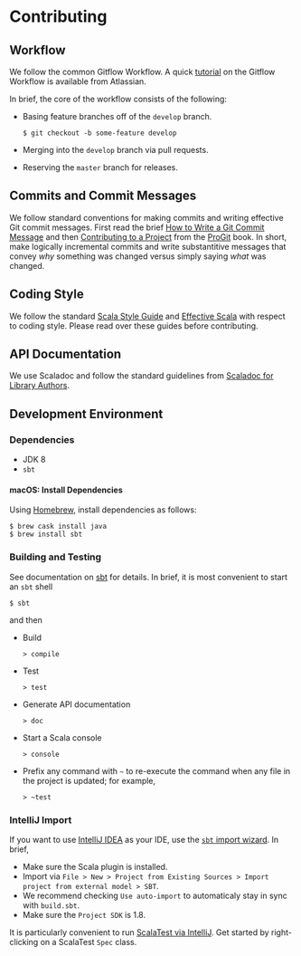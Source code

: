 # Contributing

## Workflow

We follow the common Gitflow Workflow. A quick [tutorial][Atlassian. Gitflow Workflow] on the Gitflow Workflow is available from Atlassian.

In brief, the core of the workflow consists of the following:

- Basing feature branches off of the `develop` branch.

  `$ git checkout -b some-feature develop`

- Merging into the `develop` branch via pull requests.
- Reserving the `master` branch for releases.

[Atlassian. Gitflow Workflow]: https://www.atlassian.com/git/tutorials/comparing-workflows#gitflow-workflow

## Commits and Commit Messages

We follow standard conventions for making commits and writing effective Git commit messages. First read the brief [How to Write a Git Commit Message] and then [Contributing to a Project][ProGit: Contributing to a Project] from the [ProGit] book. In short, make logically incremental commits and write substantitive messages that convey _why_ something was changed versus simply saying _what_ was changed. 

[How to Write a Git Commit Message]: https://chris.beams.io/posts/git-commit/
[ProGit: Contributing to a Project]: https://git-scm.com/book/en/v2/Distributed-Git-Contributing-to-a-Project "Scott Chacon and Ben Straub. ProGit: Distributed Git: Contributing to a Project."
[ProGit]: https://git-scm.com/book/

## Coding Style

We follow the standard [Scala Style Guide] and [Effective Scala] with respect to coding style. Please read over these guides before contributing.

[Scala Style Guide]: http://docs.scala-lang.org/style/
[Effective Scala]: http://twitter.github.io/effectivescala/

## API Documentation

We use Scaladoc and follow the standard guidelines from [Scaladoc for Library Authors].

[Scaladoc for Library Authors]: http://docs.scala-lang.org/overviews/scaladoc/for-library-authors.html

## Development Environment

### Dependencies

- JDK 8
- `sbt`

#### macOS: Install Dependencies

Using [Homebrew](https://brew.sh/), install dependencies as follows:
```
$ brew cask install java
$ brew install sbt
```

### Building and Testing 

See documentation on [sbt](http://www.scala-sbt.org/) for details. In brief, it is most convenient to start an `sbt` shell
```
$ sbt
```
and then

- Build

  `> compile`

- Test

  `> test`

- Generate API documentation

  `> doc`

- Start a Scala console

  `> console`  

- Prefix any command with `~` to re-execute the command when any file in the project is updated; for example,

  `> ~test`

### IntelliJ Import

If you want to use [IntelliJ IDEA](https://www.jetbrains.com/idea/) as your IDE, use the [`sbt` import wizard](https://www.jetbrains.com/help/idea/2016.3/getting-started-with-sbt.html#import_project). In brief,

- Make sure the Scala plugin is installed.
- Import via `File > New > Project from Existing Sources > Import project from external model > SBT`.
- We recommend checking `Use auto-import` to automaticaly stay in sync with `build.sbt`.
- Make sure the `Project SDK` is 1.8.

It is particularly convenient to run [ScalaTest via IntelliJ](http://www.scalatest.org/user_guide/using_scalatest_with_intellij). Get started by right-clicking on a ScalaTest `Spec` class.
